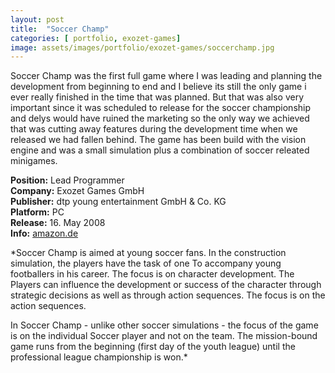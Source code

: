 ```yaml
---
layout: post
title:  "Soccer Champ"
categories: [ portfolio, exozet-games]
image: assets/images/portfolio/exozet-games/soccerchamp.jpg
---
```

Soccer Champ was the first full game where I was leading and planning the development from beginning to end and I believe its still the only game i ever really finished in the time that was planned. But that was also very important since it was scheduled to release for the soccer championship and delys would have ruined the marketing so the only way we achieved that was cutting away features during the development time when we released we had fallen behind. The game has been build with the vision engine and was a small simulation plus a combination of soccer releated minigames.

**Position:** Lead Programmer  
**Company:** Exozet Games GmbH  
**Publisher:** dtp young entertainment GmbH & Co. KG  
**Platform:** PC   
**Release:** 16. May 2008  
**Info:** [amazon.de](http://www.amazon.de/dtp-Entertainment-AG-Soccer-Champ/dp/B0015EXGDI/ref=sr_1_1?ie=UTF8&s=software&qid=1247345944&sr=8-1)

*Soccer Champ is aimed at young soccer fans. In the construction simulation, the players have the task of one
To accompany young footballers in his career. The focus is on character development. The
Players can influence the development or success of the character through strategic decisions as well as through action sequences. The focus is on the action sequences.

In Soccer Champ - unlike other soccer simulations - the focus of the game is on the individual
Soccer player and not on the team. The mission-bound game runs from the beginning (first day of the youth league) until the professional league championship is won.*
   